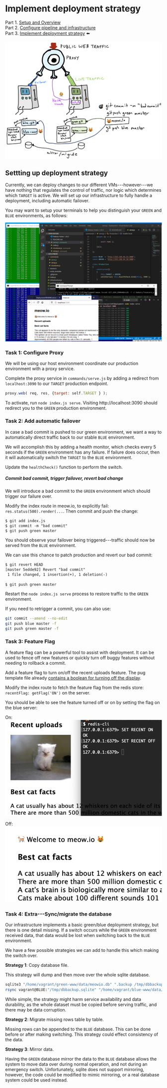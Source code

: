 # Implement deployment strategy

Part 1. [Setup and Overview](README.md)  
Part 2. [Configure pipeline and infrastructure](Pipeline.md)  
Part 3. [Implement deployment strategy](Deploy.md) ⬅️  

![blue-green-diagram](img/blue-green.png)

## Settting up deployment strategy

Currently, we can deploy changes to our different VMs---however---we have nothing that regulates the control of traffic, nor logic which determines which `TARGET` is active. We will set up our infrastructure to fully handle a deployment, including automatic failover.

You may want to setup your terminals to help you distinguish your `GREEN` and `BLUE` environments, as follows:

![setup](img/meow-deploy.png)

### Task 1: Configure Proxy

We will be using our host environment coordinate our production environment with a proxy service. 

Complete the proxy service in `commands/serve.js` by adding a redirect from `localhost:3090` to our `TARGET` production endpoint.

```js
proxy.web( req, res, {target: self.TARGET } );
```

To activate, run `node index.js serve`. Visiting http://localhost:3090 should redirect you to the `GREEN` production environment.

### Task 2: Add automatic failover

In case a bad commit is pushed to our green environment, we want a way to automatically direct traffic back to our stable `BLUE` environment.

We will accomplish this by adding a health monitor, which checks every 5 seconds if the `GREEN` environment has any failure. If failure does occur, then it will automatically switch the `TARGET` to the `BLUE` environment.

Update the `healthCheck()` function to perform the switch.

##### Commit bad commit, trigger failover, revert bad change

We will introduce a bad commit to the `GREEN` environment which should trigger our failure over.

Modify the index route in meow.io, to explicitly fail: `res.status(500).render(...`. Then commit and push the change:

```
$ git add index.js
$ git commit -m "bad commit"
$ git push green master
```

You should observe your failover being triggered---traffic should now be served from the `BLUE` environment.

We can use this chance to patch production and revert our bad commit:
```
$ git revert HEAD
[master 5edde92] Revert "bad commit"
 1 file changed, 1 insertion(+), 1 deletion(-)

$ git push green master
```

Restart the `node index.js serve` process to restore traffic to the `GREEN` environment.

If you need to retrigger a commit, you can also use:

```bash
git commit --amend --no-edit
git push blue master -f
git push green master -f
```

### Task 3: Feature Flag

A feature flag can be a powerful tool to assist with deployment. It can be used to fence off new features or quickly turn off buggy features without needing to rollback a commit.

Add a feature flag to turn on/off the recent uploads feature. The pug template file already [contains a boolean for turning off the display](https://github.com/CSC-DevOps/meow.io/blob/master/views/index.pug#L7). 

Modify the index route to fetch the feature flag from the redis store: `recentFlag: getFlag('ON')` on the server.

You should be able to see the feature turned off or on by setting the flag on the blue server:

On: 
![on](img/meow.io-flag.png)

Off:
![off](img/meow.io-off.png)

### Task 4: Extra---Sync/migrate the database

Our infrastructure implements a basic green/blue deployment strategy, but there is one detail missing. If a switch occurs while the `GREEN` environment received data, that data would be lost when switching back to the `BLUE` environment.

We have a few possible strategies we can add to handle this which making the switch over.

**Strategy 1**: Copy database file.

This strategy will dump and then move over the whole sqlite database.

```bash
sqlite3 "/home/vagrant/green-www/data/meowio.db" ".backup /tmp/dbbackup.sqlite"
rsync vagrant@BLUE:"/tmp/dbbackup.sqlite" "/home/vagrant/blue-www/data/meowio.db"
```

While simple, the strategy might harm service availability and data durability, as the whole dataset must be copied before serving traffic, and there may be data corruption.

**Strategy 2**: Migrate missing rows table by table.

Missing rows can be appended to the `BLUE` database. This can be done before or after making switching. This strategy could effect consistency of the data.

**Strategy 3**: Mirror data.

Having the `GREEN` database mirror the data to the `BLUE` database allows the system to move data over during normal operation, and not during an emergency switch. Unfortunately, sqlite does not support mirroring, however, the code could be modified to mimic mirroring, or a real database system could be used instead.

